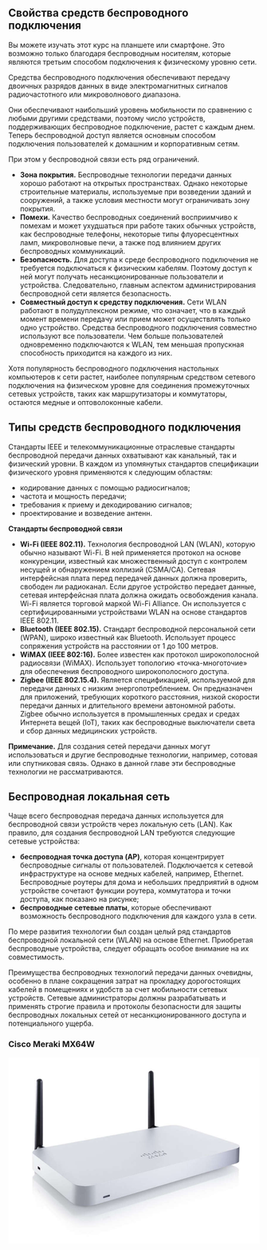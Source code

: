 <!-- verified: agorbachev 03.05.2022 -->

<!-- 4.6.1 -->
## Свойства средств беспроводного подключения

Вы можете изучать этот курс на планшете или смартфоне. Это возможно только благодаря беспроводным носителям, которые являются третьим способом подключения к физическому уровню сети.

Средства беспроводного подключения обеспечивают передачу двоичных разрядов данных в виде электромагнитных сигналов радиочастотного или микроволнового диапазона.

Они обеспечивают наибольший уровень мобильности по сравнению с любыми другими средствами, поэтому число устройств, поддерживающих беспроводное подключение, растет с каждым днем. Теперь беспроводной доступ является основным способом подключения пользователей к домашним и корпоративным сетям.

При этом у беспроводной связи есть ряд ограничений.

* **Зона покрытия.** Беспроводные технологии передачи данных хорошо работают на открытых пространствах. Однако некоторые строительные материалы, используемые при возведении зданий и сооружений, а также условия местности могут ограничивать зону покрытия.
* **Помехи.** Качество беспроводных соединений восприимчиво к помехам и может ухудшаться при работе таких обычных устройств, как беспроводные телефоны, некоторые типы флуоресцентных ламп, микроволновые печи, а также под влиянием других беспроводных коммуникаций.
* **Безопасность.** Для доступа к среде беспроводного подключения не требуется подключаться к физическим кабелям. Поэтому доступ к ней могут получать несанкционированные пользователи и устройства. Следовательно, главным аспектом администрирования беспроводной сети является безопасность.
* **Совместный доступ к средству подключения.** Сети WLAN работают в полудуплексном режиме, что означает, что в каждый момент времени передачу или прием может осуществлять только одно устройство. Средства беспроводного подключения совместно используют все пользователи. Чем больше пользователей одновременно подключаются к WLAN, тем меньшая пропускная способность приходится на каждого из них.

Хотя популярность беспроводного подключения настольных компьютеров к сети растет, наиболее популярным средством сетевого подключения на физическом уровне для соединения промежуточных сетевых устройств, таких как маршрутизаторы и коммутаторы, остаются медные и оптоволоконные кабели.

<!-- 4.6.2 -->
## Типы средств беспроводного подключения

Стандарты IEEE и телекоммуникационные отраслевые стандарты беспроводной передачи данных охватывают как канальный, так и физический уровни. В каждом из упомянутых стандартов спецификации физического уровня применяются к следующим областям:

* кодирование данных с помощью радиосигналов;
* частота и мощность передачи;
* требования к приему и декодированию сигналов;
* проектирование и возведение антенн.

**Стандарты беспроводной связи**

* **Wi-Fi (IEEE 802.11).** Технология беспроводной LAN (WLAN), которую обычно называют Wi-Fi. В ней применяется протокол на основе конкуренции, известный как множественный доступ с контролем несущей и обнаружением коллизий (CSMA/CA). Сетевая интерфейсная плата перед передачей данных должна проверить, свободен ли радиоканал. Если другое устройство передает данные, сетевая интерфейсная плата должна ожидать освобождения канала. Wi-Fi является торговой маркой Wi-Fi Alliance. Он используется с сертифицированными устройствами WLAN на основе стандартов IEEE 802.11.
* **Bluetooth (IEEE 802.15).** Стандарт беспроводной персональной сети (WPAN), широко известный как Bluetooth. Использует процесс сопряжения устройств на расстоянии от 1 до 100 метров.
* **WiMAX (IEEE 802:16).** Более известен как протокол широкополосной радиосвязи (WiMAX). Использует топологию «точка-многоточие» для обеспечения беспроводного широкополосного доступа.
* **Zigbee (IEEE 802.15.4).** Является спецификацией, используемой для передачи данных с низким энергопотреблением. Он предназначен для приложений, требующих короткого расстояния, низкой скорости передачи данных и длительного времени автономной работы. Zigbee обычно используется в промышленных средах и средах Интернета вещей (IoT), таких как беспроводные выключатели света и сбор данных медицинских устройств.

**Примечание.** Для создания сетей передачи данных могут использоваться и другие беспроводные технологии, например, сотовая или спутниковая связь. Однако в данной главе эти беспроводные технологии не рассматриваются.

<!-- 4.6.3 -->
## Беспроводная локальная сеть

Чаще всего беспроводная передача данных используется для беспроводной связи устройств через локальную сеть (LAN). Как правило, для создания беспроводной LAN требуются следующие сетевые устройства:

* **беспроводная точка доступа (AP)**, которая концентрирует беспроводные сигналы от пользователей. Подключается к сетевой инфраструктуре на основе медных кабелей, например, Ethernet. Беспроводные роутеры для дома и небольших предприятий в одном устройстве сочетают функции роутера, коммутатора и точки доступа, как показано на рисунке;
* **беспроводные сетевые платы**, которые обеспечивают возможность беспроводного подключения для каждого узла в сети.

По мере развития технологии был создан целый ряд стандартов беспроводной локальной сети (WLAN) на основе Ethernet. Приобретая беспроводные устройства, следует обращать особое внимание на их совместимость.

Преимущества беспроводных технологий передачи данных очевидны, особенно в плане сокращения затрат на прокладку дорогостоящих кабелей в помещениях и удобств за счет мобильности сетевых устройств. Сетевые администраторы должны разрабатывать и применять строгие правила и протоколы безопасности для защиты беспроводных локальных сетей от несанкционированного доступа и потенциального ущерба.

###  Cisco Meraki MX64W

![](./assets/4.6.3.jpg)

<!-- 4.6.4 -->
<!-- quiz -->

